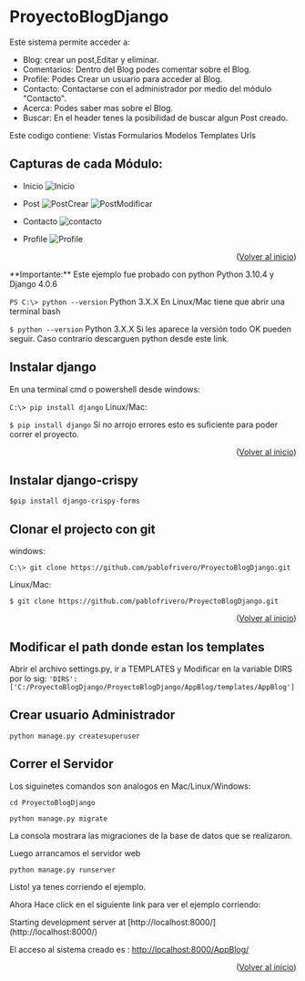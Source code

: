 
# ProyectoBlogDjango
Este sistema permite acceder a:

- Blog: crear un post,Editar y eliminar.
- Comentarios: Dentro del Blog podes comentar sobre el Blog.
- Profile: Podes Crear un usuario para acceder al Blog.
- Contacto: Contactarse con el administrador por medio del módulo "Contacto".
- Acerca: Podes saber mas sobre el Blog.
- Buscar: En el header tenes la posibilidad de buscar algun Post creado.

Este codigo contiene:
Vistas
Formularios
Modelos
Templates
Urls

## Capturas de cada Módulo:

* Inicio
![Inicio](https://user-images.githubusercontent.com/93736464/188291750-947434b2-65aa-40e7-91d3-702cef37e054.jpg)

* Post
![PostCrear](https://user-images.githubusercontent.com/93736464/188291760-1c7af063-6acc-43a7-9086-72a4c3ed00c1.jpg)
![PostModificar](https://user-images.githubusercontent.com/93736464/188291765-d86ef134-0450-4725-9fb9-412512db2f82.jpg)

* Contacto
![contacto](https://user-images.githubusercontent.com/93736464/186168918-c0e41d79-2135-4e27-9b6c-4c38901d7e43.jpg)

* Profile
![Profile](https://user-images.githubusercontent.com/93736464/188291723-3535c92b-a545-4e05-a03e-77593ead3ab3.jpg)

<p align="right">(<a href="#readme-top">Volver al inicio</a>)</p>
**Importante:** Este ejemplo fue probado con python Python 3.10.4 y Django 4.0.6


```PS C:\> python --version```
Python 3.X.X 
En Linux/Mac tiene que abrir una terminal bash

```$ python --version```
Python 3.X.X 
Si les aparece la versión todo OK pueden seguir. Caso contrario descarguen python desde este link.

## Instalar django
En una terminal cmd o powershell desde windows:

```C:\> pip install django```
Linux/Mac:

```$ pip install django```
Si no arrojo errores esto es suficiente para poder correr el proyecto.
<p align="right">(<a href="#readme-top">Volver al inicio</a>)</p>

## Instalar django-crispy
```$pip install django-crispy-forms ```

## Clonar el projecto con git
windows:

```C:\> git clone https://github.com/pablofrivero/ProyectoBlogDjango.git```

Linux/Mac:

```$ git clone https://github.com/pablofrivero/ProyectoBlogDjango.git```
<p align="right">(<a href="#readme-top">Volver al inicio</a>)</p>

## Modificar el path donde estan los templates
Abrir el archivo settings.py, ir a TEMPLATES y Modificar en la variable DIRS por lo sig:
```'DIRS': ['C:/ProyectoBlogDjango/ProyectoBlogDjango/AppBlog/templates/AppBlog']```

## Crear usuario Administrador
```python manage.py createsuperuser```

## Correr el Servidor
Los siguinetes comandos son analogos en Mac/Linux/Windows:

```cd ProyectoBlogDjango```

```python manage.py migrate```

La consola mostrara las migraciones de la base de datos que se realizaron.

Luego arrancamos el servidor web

```python manage.py runserver```

Listo! ya tenes corriendo el ejemplo.

Ahora Hace click en el siguiente link para ver el ejemplo corriendo:

Starting development server at 
[http://localhost:8000/] (http://localhost:8000/)

El acceso al sistema creado es :
[http://localhost:8000/AppBlog/](http://127.0.0.1:8000/AppBlog/)
<p align="right">(<a href="#readme-top">Volver al inicio</a>)</p>

